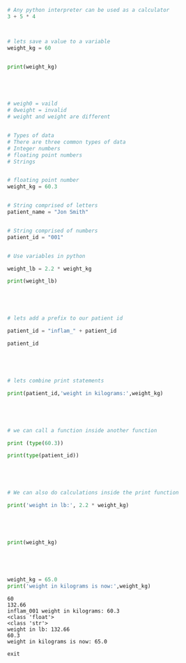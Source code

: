 ```python
# Any python interpreter can be used as a calculator
3 + 5 * 4



# lets save a value to a variable
weight_kg = 60


print(weight_kg)





# weigh0 = vaild
# 0weight = invalid
# weight and weight are different


# Types of data
# There are three common types of data
# Integer numbers
# floating point numbers
# Strings


# floating point number
weight_kg = 60.3


# String comprised of letters
patient_name = "Jon Smith"


# String comprised of numbers
patient_id = "001"


# Use variables in python

weight_lb = 2.2 * weight_kg

print(weight_lb)





# lets add a prefix to our patient id

patient_id = "inflam_" + patient_id

patient_id





# lets combine print statements

print(patient_id,'weight in kilograms:',weight_kg)





# we can call a function inside another function

print (type(60.3))

print(type(patient_id))





# We can also do calculations inside the print function

print('weight in lb:', 2.2 * weight_kg)





print(weight_kg)





weight_kg = 65.0
print('weight in kilograms is now:',weight_kg)


```

    60
    132.66
    inflam_001 weight in kilograms: 60.3
    <class 'float'>
    <class 'str'>
    weight in lb: 132.66
    60.3
    weight in kilograms is now: 65.0



```python
exit
```


```python

```
